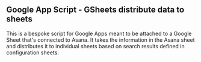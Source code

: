 ## Google App Script - GSheets distribute data to sheets

This is a bespoke script for Google Apps meant to be attached to a Google Sheet that's connected to Asana.
It takes the information in the Asana sheet and distributes it to individual sheets based on search results defined in configuration sheets.
